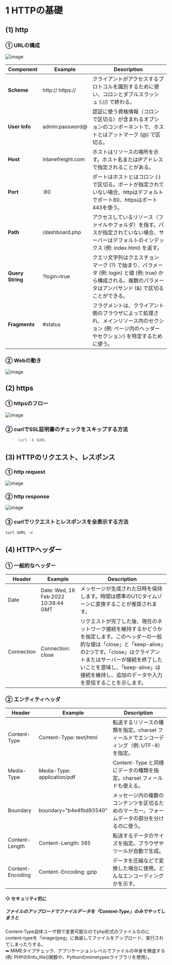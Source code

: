 # 1 HTTPの基礎
## (1) http
### ① URLの構成
![image](https://github.com/user-attachments/assets/68e0a3cf-8e68-4500-80f3-8ec93a439b57)

| **Component**    | **Example**         | **Description**                                                                                                                                                   |
| ---------------- | ------------------- | ----------------------------------------------------------------------------------------------------------------------------------------------------------------- |
| **Scheme**       | http:// https://     | クライアントがアクセスするプロトコルを識別するために使い、コロンとダブルスラッシュ (://) で終わる。                                                                 |
| **User Info**    | admin:password@      | 認証に使う資格情報（コロンで区切る）が含まれるオプションのコンポーネントで、ホストとはアットマーク (@) で区切る。                                                  |
| **Host**         | inlanefreight.com    | ホストはリソースの場所を示す。ホスト名またはIPアドレスで指定されることがある。                                                                                      |
| **Port**         | :80                  | ポートはホストとはコロン (:) で区切る。ポートが指定されていない場合、httpはデフォルトでポート80、httpsはポート443を使う。                                           |
| **Path**         | /dashboard.php       | アクセスしているリソース（ファイルやフォルダ）を指す。パスが指定されていない場合、サーバーはデフォルトのインデックス (例: index.html) を返す。                       |
| **Query String** | ?login=true          | クエリ文字列はクエスチョンマーク (?) で始まり、パラメータ (例: login) と値 (例: true) から構成される。複数のパラメータはアンパサンド (&) で区切ることができる。         |
| **Fragments**    | #status              | フラグメントは、クライアント側のブラウザによって処理され、メインリソース内のセクション (例: ページ内のヘッダーやセクション) を特定するために使う。                     |

### ② Webの動き
![image](https://github.com/user-attachments/assets/a8c7cac2-4b11-4506-8ec9-3032753fb3ae)

## (2) https
### ① httpsのフロー
![image](https://github.com/user-attachments/assets/a3fe6b7a-8109-44eb-825c-369364fc9c3b)

### ② curlでSSL証明書のチェックをスキップする方法
> ```
> curl -k $URL
> ```

## (3) HTTPのリクエスト、レスポンス
### ① http request
![image](https://github.com/user-attachments/assets/01e40533-48cc-4533-8f47-c8b3a4617bac)

### ② http response
![image](https://github.com/user-attachments/assets/d2fc9c32-a901-49fc-8c7c-0de35cc016c0)

### ③ curlでリクエストとレスポンスを全表示する方法
```
curl $URL -v
```

## (4) HTTPヘッダー
### ① 一般的なヘッダー
| Header      | Example                                    | Description                                                |
|-------------|--------------------------------------------|------------------------------------------------------------|
| Date        | Date: Wed, 16 Feb 2022 10:38:44 GMT        | メッセージが生成された日時を保持します。時間は標準のUTCタイムゾーンに変換することが推奨されます。 |
| Connection  | Connection: close                          | リクエストが完了した後、現在のネットワーク接続を維持するかどうかを指定します。このヘッダーの一般的な値は「close」と「keep-alive」の2つです。「close」はクライアントまたはサーバーが接続を終了したいことを意味し、「keep-alive」は接続を維持し、追加のデータや入力を受信することを示します。 |

### ② エンティティヘッダ
| Header           | Example                            | Description                                                                                                      |
|------------------|------------------------------------|------------------------------------------------------------------------------------------------------------------|
| Content-Type     | Content-Type: text/html            | 転送するリソースの種類を指定。charset フィールドでエンコーディング（例: UTF-8）を指定。                                  |
| Media-Type       | Media-Type: application/pdf        | Content-Type と同様にデータの種類を指定。charset フィールドも使える。                                                |
| Boundary         | boundary="b4e4fbd93540"            | メッセージ内の複数のコンテンツを区切るためのマーカー。フォームデータの部分を分けるのに使う。                                |
| Content-Length   | Content-Length: 385                | 転送するデータのサイズを指定。ブラウザやツールが自動で生成。                                                       |
| Content-Encoding | Content-Encoding: gzip             | データを圧縮などで変換した場合に使用。どんなエンコーディングかを示す。                                                |

#### ◇ セキュリティ的に
##### ファイルのアップロードでファイルデータを「Content-Type」のみでやってしまうと  
Content-Type自体ユーザ側で変更可能なのでphp形式のファイルなのにcontent-typeを「image/jpeg」に偽装してファイルをアップロード、実行されてしまったりする。  
➡ MIMEタイプチェック、アプリケーションレベルでファイルの中身を検査する(例: PHPのfinfo_file()関数や、Pythonのmimetypesライブラリを使用）。

###### 
